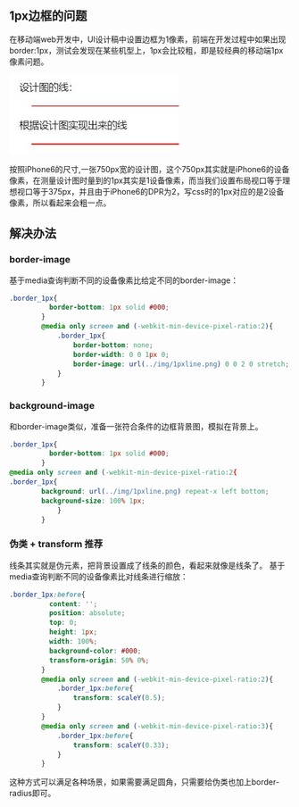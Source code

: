## 1px边框的问题

 在移动端web开发中，UI设计稿中设置边框为1像素，前端在开发过程中如果出现border:1px，测试会发现在某些机型上，1px会比较粗，即是较经典的移动端1px像素问题。

<img src="./img/1px细线.png" />

按照iPhone6的尺寸,一张750px宽的设计图，这个750px其实就是iPhone6的设备像素，在测量设计图时量到的1px其实是1设备像素，而当我们设置布局视口等于理想视口等于375px，并且由于iPhone6的DPR为2，写css时的1px对应的是2设备像素，所以看起来会粗一点。


## 解决办法

### border-image

基于media查询判断不同的设备像素比给定不同的border-image：

```css
.border_1px{
          border-bottom: 1px solid #000;
        }
        @media only screen and (-webkit-min-device-pixel-ratio:2){
            .border_1px{
                border-bottom: none;
                border-width: 0 0 1px 0;
                border-image: url(../img/1pxline.png) 0 0 2 0 stretch;
            }
        }

```

### background-image

和border-image类似，准备一张符合条件的边框背景图，模拟在背景上。
```css
.border_1px{
          border-bottom: 1px solid #000;
        }
@media only screen and (-webkit-min-device-pixel-ratio:2{
.border_1px{
        background: url(../img/1pxline.png) repeat-x left bottom;
        background-size: 100% 1px;
            }
        }


```

### 伪类 + transform 推荐
线条其实就是伪元素，把背景设置成了线条的颜色，看起来就像是线条了。
基于media查询判断不同的设备像素比对线条进行缩放：
```css
.border_1px:before{
          content: '';
          position: absolute;
          top: 0;
          height: 1px;
          width: 100%;
          background-color: #000;
          transform-origin: 50% 0%;
        }
        @media only screen and (-webkit-min-device-pixel-ratio:2){
            .border_1px:before{
                transform: scaleY(0.5);
            }
        }
        @media only screen and (-webkit-min-device-pixel-ratio:3){
            .border_1px:before{
                transform: scaleY(0.33);
            }
        }

```

这种方式可以满足各种场景，如果需要满足圆角，只需要给伪类也加上border-radius即可。